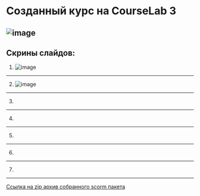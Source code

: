 # Созданный курс на CourseLab 3
![image](https://user-images.githubusercontent.com/44378669/72341278-e28ec800-36da-11ea-884c-3b82b1d2fb92.png)
---------------------------------
## Скрины слайдов:
1. ![image](https://user-images.githubusercontent.com/44378669/72341565-a314ab80-36db-11ea-929e-35d653433ea6.png)
---------------------------------
2. ![image](https://user-images.githubusercontent.com/44378669/72341617-bcb5f300-36db-11ea-8bd7-3bbcd8b73a45.png)
---------------------------------
3.
---------------------------------
4.
---------------------------------
5.
---------------------------------
6.
---------------------------------
7.
---------------------------------
[Ссылка на zip архив собранного scorm пакета]()
